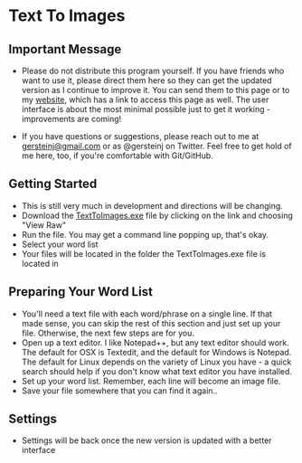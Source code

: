 # Text To Images

## Important Message
* Please do not distribute this program yourself. If you have friends who want to use it, please direct them here so they can get the updated version as I continue to improve it. You can send them to this page or to my [website](http://www.robotsinheels.com), which has a link to access this page as well. The user interface is about the most minimal possible just to get it working - improvements are coming!

* If you have questions or suggestions, please reach out to me at gersteinj@gmail.com or as @gersteinj on Twitter. Feel free to get hold of me here, too, if you're comfortable with Git/GitHub.

## Getting Started
* This is still very much in development and directions will be changing.
* Download the [TextToImages.exe](https://github.com/gersteinj/text_to_images/blob/master/dist/TextToImages.exe) file by clicking on the link and choosing "View Raw"
* Run the file. You may get a command line popping up, that's okay.
* Select your word list
* Your files will be located in the folder the TextToImages.exe file is located in

## Preparing Your Word List
* You'll need a text file with each word/phrase on a single line. If that made sense, you can skip the rest of this section and just set up your file. Otherwise, the next few steps are for you.
* Open up a text editor. I like Notepad++, but any text editor should work. The default for OSX is Textedit, and the default for Windows is Notepad. The default for Linux depends on the variety of Linux you have - a quick search should help if you don't know what text editor you have installed.
* Set up your word list. Remember, each line will become an image file.
* Save your file somewhere that you can find it again..

## Settings
* Settings will be back once the new version is updated with a better interface
